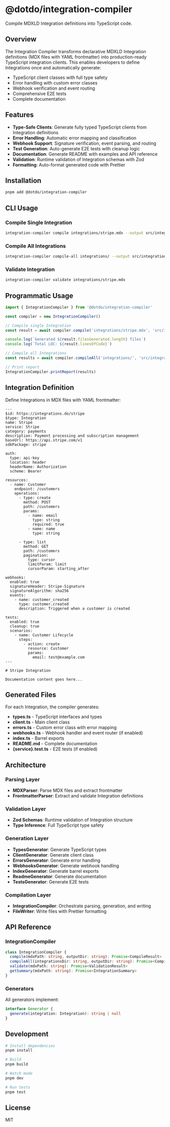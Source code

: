 # @dotdo/integration-compiler

Compile MDXLD Integration definitions into TypeScript code.

## Overview

The Integration Compiler transforms declarative MDXLD Integration definitions (MDX files with YAML frontmatter) into production-ready TypeScript integration clients. This enables developers to define Integrations once and automatically generate:

- TypeScript client classes with full type safety
- Error handling with custom error classes
- Webhook verification and event routing
- Comprehensive E2E tests
- Complete documentation

## Features

- **Type-Safe Clients**: Generate fully typed TypeScript clients from Integration definitions
- **Error Handling**: Automatic error mapping and classification
- **Webhook Support**: Signature verification, event parsing, and routing
- **Test Generation**: Auto-generate E2E tests with cleanup logic
- **Documentation**: Generate README with examples and API reference
- **Validation**: Runtime validation of Integration schemas with Zod
- **Formatting**: Auto-format generated code with Prettier

## Installation

```bash
pnpm add @dotdo/integration-compiler
```

## CLI Usage

### Compile Single Integration

```bash
integration-compiler compile integrations/stripe.mdx --output src/integrations/stripe
```

### Compile All Integrations

```bash
integration-compiler compile-all integrations/ --output src/integrations/
```

### Validate Integration

```bash
integration-compiler validate integrations/stripe.mdx
```

## Programmatic Usage

```typescript
import { IntegrationCompiler } from '@dotdo/integration-compiler'

const compiler = new IntegrationCompiler()

// Compile single Integration
const result = await compiler.compile('integrations/stripe.mdx', 'src/integrations/stripe')

console.log(`Generated ${result.filesGenerated.length} files`)
console.log(`Total LOC: ${result.linesOfCode}`)

// Compile all Integrations
const results = await compiler.compileAll('integrations/', 'src/integrations/')

// Print report
IntegrationCompiler.printReport(results)
```

## Integration Definition

Define Integrations in MDX files with YAML frontmatter:

```mdx
---
$id: https://integrations.do/stripe
$type: Integration
name: Stripe
service: Stripe
category: payments
description: Payment processing and subscription management
baseUrl: https://api.stripe.com/v1
sdkPackage: stripe

auth:
  type: api-key
  location: header
  headerName: Authorization
  scheme: Bearer

resources:
  - name: Customer
    endpoint: /customers
    operations:
      - type: create
        method: POST
        path: /customers
        params:
          - name: email
            type: string
            required: true
          - name: name
            type: string

      - type: list
        method: GET
        path: /customers
        pagination:
          type: cursor
          limitParam: limit
          cursorParam: starting_after

webhooks:
  enabled: true
  signatureHeader: Stripe-Signature
  signatureAlgorithm: sha256
  events:
    - name: customer_created
      type: customer.created
      description: Triggered when a customer is created

tests:
  enabled: true
  cleanup: true
  scenarios:
    - name: Customer Lifecycle
      steps:
        - action: create
          resource: Customer
          params:
            email: test@example.com
---

# Stripe Integration

Documentation content goes here...
```

## Generated Files

For each Integration, the compiler generates:

- **types.ts** - TypeScript interfaces and types
- **client.ts** - Main client class
- **errors.ts** - Custom error class with error mapping
- **webhooks.ts** - Webhook handler and event router (if enabled)
- **index.ts** - Barrel exports
- **README.md** - Complete documentation
- **{service}.test.ts** - E2E tests (if enabled)

## Architecture

### Parsing Layer

- **MDXParser**: Parse MDX files and extract frontmatter
- **FrontmatterParser**: Extract and validate Integration definitions

### Validation Layer

- **Zod Schemas**: Runtime validation of Integration structure
- **Type Inference**: Full TypeScript type safety

### Generation Layer

- **TypesGenerator**: Generate TypeScript types
- **ClientGenerator**: Generate client class
- **ErrorsGenerator**: Generate error handling
- **WebhooksGenerator**: Generate webhook handling
- **IndexGenerator**: Generate barrel exports
- **ReadmeGenerator**: Generate documentation
- **TestsGenerator**: Generate E2E tests

### Compilation Layer

- **IntegrationCompiler**: Orchestrate parsing, generation, and writing
- **FileWriter**: Write files with Prettier formatting

## API Reference

### IntegrationCompiler

```typescript
class IntegrationCompiler {
  compile(mdxPath: string, outputDir: string): Promise<CompileResult>
  compileAll(integrationsDir: string, outputDir: string): Promise<CompileResult[]>
  validate(mdxPath: string): Promise<ValidationResult>
  getSummary(mdxPath: string): Promise<IntegrationSummary>
}
```

### Generators

All generators implement:

```typescript
interface Generator {
  generate(integration: Integration): string | null
}
```

## Development

```bash
# Install dependencies
pnpm install

# Build
pnpm build

# Watch mode
pnpm dev

# Run tests
pnpm test
```

## License

MIT
